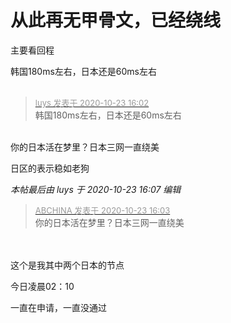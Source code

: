# 从此再无甲骨文，已经绕线


主要看回程

韩国180ms左右，日本还是60ms左右<br />
<img id="aimg_iAcD2" onclick="zoom(this, this.src, 0, 0, 0)" class="zoom" src="https://i.loli.net/2020/10/23/M1p8YtG63kQz4du.jpg" onmouseover="img_onmouseoverfunc(this)" onload="thumbImg(this)" border="0" alt="" /><br />
<br />


<div class="quote"><blockquote><font size="2"><a href="https://www.hostloc.com/forum.php?mod=redirect&amp;goto=findpost&amp;pid=9341602&amp;ptid=757598" target="_blank"><font color="#999999">luys 发表于 2020-10-23 16:02</font></a></font><br />
韩国180ms左右，日本还是60ms左右</blockquote></div><br />
你的日本活在梦里？日本三网一直绕美

日区的表示稳如老狗<img src="static/image/smiley/default/lol.gif" smilieid="12" border="0" alt="" /><img src="static/image/smiley/default/lol.gif" smilieid="12" border="0" alt="" />

<i class="pstatus"> 本帖最后由 luys 于 2020-10-23 16:07 编辑 </i><br />
<div class="quote"><blockquote><font size="2"><a href="https://www.hostloc.com/forum.php?mod=redirect&amp;goto=findpost&amp;pid=9341607&amp;ptid=757598" target="_blank"><font color="#999999">ABCHINA 发表于 2020-10-23 16:03</font></a></font><br />
你的日本活在梦里？日本三网一直绕美</blockquote></div><br />
<br />
这个是我其中两个日本的节点<br />
<img id="aimg_Id4XX" onclick="zoom(this, this.src, 0, 0, 0)" class="zoom" src="https://i.loli.net/2020/10/23/jRG3TQ6t7nNmDeB.jpg" onmouseover="img_onmouseoverfunc(this)" onload="thumbImg(this)" border="0" alt="" /><br />
<img id="aimg_YHhgH" onclick="zoom(this, this.src, 0, 0, 0)" class="zoom" src="https://i.loli.net/2020/10/23/RphTUa8nNmtHYc7.jpg" onmouseover="img_onmouseoverfunc(this)" onload="thumbImg(this)" border="0" alt="" />

今日凌晨02：10 

一直在申请，一直没通过
